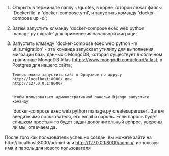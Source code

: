 1.  Открыть в терминале папку ~/quotes, в корне которой лежат файлы 'Dockerfile'
    и 'docker-compose.yml', и запустить команду 'docker-compose up -d';

2.  Затем запустить клманду 'docker-compose exec web python manage.py migrate'
    для применения начальной миграци;

3.  Запустить клманду 'docker-compose exec web python -m utils.migration' - эта
    команда запускает утилиту для выполнения миграции базы данных с MongoDB,
    которая существует в облачном хранилище MongoDB Atlas
    (https://www.mongodb.com/cloud/atlas), в Postgres для нашего сайта;

        Теперь можно запустить сайт в браузире по адрусу http://localhost:8000/ или
        http://127.0.0.1:8000/


        Чтобы пользоваться административной панелью Django запустите команду

    'docker-compose exec web python manage.py createsuperuser'. Затем введите
    имя пользователя, его email и пароль. Если пароль будет слишком простым то
    будет задан дополнительный вопрос, уверены ли мы, отвечаем да.

После того как пользователь успешно создан, вы можете зайти на
http://localhost:8000/admin/ или http://127.0.0.1:8000/admin/, используя имя и
пароль для нового пользователя

